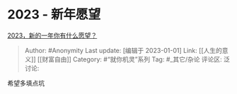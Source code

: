 # 2023 - 新年愿望
[2023，新的一年你有什么愿望？](https://www.zhihu.com/question/575934739/answer/2824359680)

> Author: #Anonymity
> Last update: [编辑于 2023-01-01]
> Link: [[人生的意义]] [[财富自由]]
> Category: #“就你机灵”系列
> Tag: #_其它/杂论
> 评论区:
> 泛讨论:

希望多填点坑
